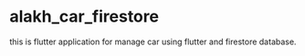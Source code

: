 # alakh_car_firestore
this is flutter application for manage car using flutter and firestore database.
